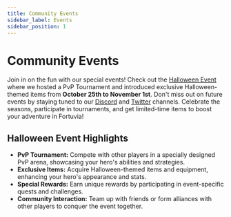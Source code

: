 ```yaml
---
title: Community Events
sidebar_label: Events
sidebar_position: 1
---
```


# Community Events

Join in on the fun with our special events! Check out the [Halloween Event](https://www.iotaheroes.com/blog/halloween-event) where we hosted a PvP Tournament and introduced exclusive Halloween-themed items from **October 25th to November 1st**. Don't miss out on future events by staying tuned to our [Discord](https://discord.gg/WC2S9AjuXY) and [Twitter](https://twitter.com/IOTAHeroes) channels. Celebrate the seasons, participate in tournaments, and get limited-time items to boost your adventure in Fortuvia!


## Halloween Event Highlights

- **PvP Tournament:** Compete with other players in a specially designed PvP arena, showcasing your hero's abilities and strategies.
- **Exclusive Items:** Acquire Halloween-themed items and equipment, enhancing your hero's appearance and stats.
- **Special Rewards:** Earn unique rewards by participating in event-specific quests and challenges.
- **Community Interaction:** Team up with friends or form alliances with other players to conquer the event together.

